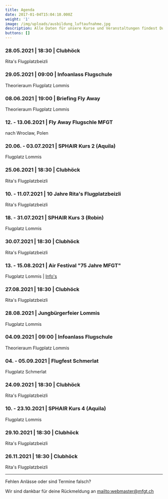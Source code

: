 ```yaml
---
title: Agenda
date: 2017-01-04T15:04:10.000Z
weight: '1'
image: /img/uploads/ausbildung_luftaufnahme.jpg
description: Alle Daten für unsere Kurse und Veranstaltungen findest Du in unserer Agenda.
buttons: []
---
```

### 28.05.2021 | 18:30 | Clubhöck

Rita's Flugplatzbeizli

### 29.05.2021 | 09:00 | Infoanlass Flugschule

Theorieraum Flugplatz Lommis

### 08.06.2021 | 19:00 | Briefing Fly Away

Theorieraum Flugplatz Lommis

### 12. - 13.06.2021 | Fly Away Flugschle MFGT

nach Wroclaw, Polen

### 20.06. - 03.07.2021 | SPHAIR Kurs 2 (Aquila)

Flugplatz Lommis

### 25.06.2021 | 18:30 | Clubhöck

Rita's Flugplatzbeizli

### 10. - 11.07.2021 | 10 Jahre Rita's Flugplatzbeizli

Rita's Flugplatzbeizli

### 18. - 31.07.2021 | SPHAIR Kurs 3 (Robin)

Flugplatz Lommis

### 30.07.2021 | 18:30 | Clubhöck

Rita's Flugplatzbeizli

### 13. - 15.08.2021 | Air Festival "75 Jahre MFGT"

Flugplatz Lommis | [Info's](https://www.airfestival21.ch)

### 27.08.2021 | 18:30 | Clubhöck

Rita's Flugplatzbeizli

### 28.08.2021 | Jungbürgerfeier Lommis

Flugplatz Lommis

### 04.09.2021 | 09:00 | Infoanlass Flugschule

Theorieraum Flugplatz Lommis

### 04. - 05.09.2021 | Flugfest Schmerlat

Flugplatz Schmerlat

### 24.09.2021 | 18:30 | Clubhöck

Rita's Flugplatzbeizli

### 10. - 23.10.2021 | SPHAIR Kurs 4 (Aquila)

Flugplatz Lommis

### 29.10.2021 | 18:30 | Clubhöck

Rita's Flugplatzbeizli

### 26.11.2021 | 18:30 | Clubhöck

Rita's Flugplatzbeizli

<hr>

Fehlen Anlässe oder sind Termine falsch?

Wir sind dankbar für deine Rückmeldung an <mailto:webmaster@mfgt.ch>
